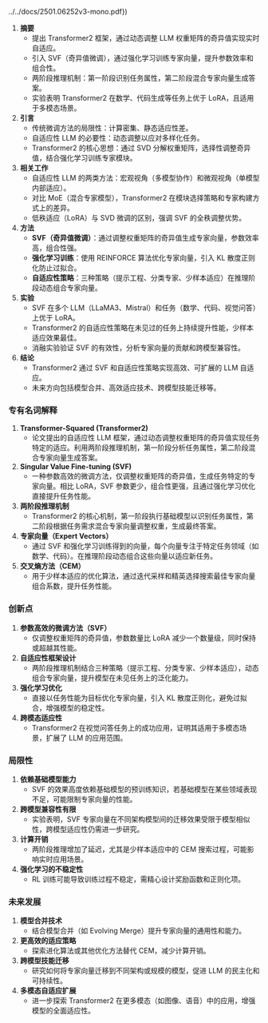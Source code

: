 ../../docs/2501.06252v3-mono.pdf})
1. **摘要**
    - 提出 Transformer2 框架，通过动态调整 LLM 权重矩阵的奇异值实现实时自适应。
    - 引入 SVF（奇异值微调），通过强化学习训练专家向量，提升参数效率和组合性。
    - 两阶段推理机制：第一阶段识别任务属性，第二阶段混合专家向量生成答案。
    - 实验表明 Transformer2 在数学、代码生成等任务上优于 LoRA，且适用于多模态场景。
2. **引言**
    - 传统微调方法的局限性：计算密集、静态适应性差。
    - 自适应性 LLM 的必要性：动态调整以应对多样化任务。
    - Transformer2 的核心思想：通过 SVD 分解权重矩阵，选择性调整奇异值，结合强化学习训练专家模块。
3. **相关工作**
    - 自适应性 LLM 的两类方法：宏观视角（多模型协作）和微观视角（单模型内部适应）。
    - 对比 MoE（混合专家模型），Transformer2 在模块选择策略和专家构建方式上的差异。
    - 低秩适应（LoRA）与 SVD 微调的区别，强调 SVF 的全秩调整优势。
4. **方法**
    - **SVF（奇异值微调）**：通过调整权重矩阵的奇异值生成专家向量，参数效率高，组合性强。
    - **强化学习训练**：使用 REINFORCE 算法优化专家向量，引入 KL 散度正则化防止过拟合。
    - **自适应性策略**：三种策略（提示工程、分类专家、少样本适应）在推理阶段动态组合专家向量。
5. **实验**
    - SVF 在多个 LLM（LLaMA3、Mistral）和任务（数学、代码、视觉问答）上优于 LoRA。
    - Transformer2 的自适应性策略在未见过的任务上持续提升性能，少样本适应效果最佳。
    - 消融实验验证 SVF 的有效性，分析专家向量的贡献和跨模型兼容性。
6. **结论**
    - Transformer2 通过 SVF 和自适应性策略实现高效、可扩展的 LLM 自适应。
    - 未来方向包括模型合并、高效适应技术、跨模型技能迁移等。

### 专有名词解释
1. **Transformer-Squared (Transformer2)**
    - 论文提出的自适应性 LLM 框架，通过动态调整权重矩阵的奇异值实现任务特定的适应。利用两阶段推理机制，第一阶段分析任务属性，第二阶段混合专家向量生成答案。
2. **Singular Value Fine-tuning (SVF)**
    - 一种参数高效的微调方法，仅调整权重矩阵的奇异值，生成任务特定的专家向量。相比 LoRA，SVF 参数更少，组合性更强，且通过强化学习优化直接提升任务性能。
3. **两阶段推理机制**
    - Transformer2 的核心机制，第一阶段执行基础模型以识别任务属性，第二阶段根据任务需求混合专家向量调整权重，生成最终答案。
4. **专家向量（Expert Vectors）**
    - 通过 SVF 和强化学习训练得到的向量，每个向量专注于特定任务领域（如数学、代码）。在推理阶段动态组合这些向量以适应新任务。
5. **交叉熵方法（CEM）**
    - 用于少样本适应的优化算法，通过迭代采样和精英选择搜索最佳专家向量组合系数，提升任务性能。

### 创新点
1. **参数高效的微调方法（SVF）**
    - 仅调整权重矩阵的奇异值，参数数量比 LoRA 减少一个数量级，同时保持或超越其性能。
2. **自适应性框架设计**
    - 两阶段推理机制结合三种策略（提示工程、分类专家、少样本适应），动态组合专家向量，提升模型在未见任务上的泛化能力。
3. **强化学习优化**
    - 直接以任务性能为目标优化专家向量，引入 KL 散度正则化，避免过拟合，增强模型的稳定性。
4. **跨模态适应性**
    - Transformer2 在视觉问答任务上的成功应用，证明其适用于多模态场景，扩展了 LLM 的应用范围。

### 局限性
1. **依赖基础模型能力**
    - SVF 的效果高度依赖基础模型的预训练知识，若基础模型在某些领域表现不足，可能限制专家向量的性能。
2. **跨模型兼容性有限**
    - 实验表明，SVF 专家向量在不同架构模型间的迁移效果受限于模型相似性，跨模型适应性仍需进一步研究。
3. **计算开销**
    - 两阶段推理增加了延迟，尤其是少样本适应中的 CEM 搜索过程，可能影响实时应用场景。
4. **强化学习的不稳定性**
    - RL 训练可能导致训练过程不稳定，需精心设计奖励函数和正则化项。

### 未来发展
1. **模型合并技术**
    - 结合模型合并（如 Evolving Merge）提升专家向量的通用性和能力。
2. **更高效的适应策略**
    - 探索进化算法或其他优化方法替代 CEM，减少计算开销。
3. **跨模型技能迁移**
    - 研究如何将专家向量迁移到不同架构或规模的模型，促进 LLM 的民主化和可持续性。
4. **多模态自适应扩展**
    - 进一步探索 Transformer2 在更多模态（如图像、语音）中的应用，增强模型的全面适应性。

